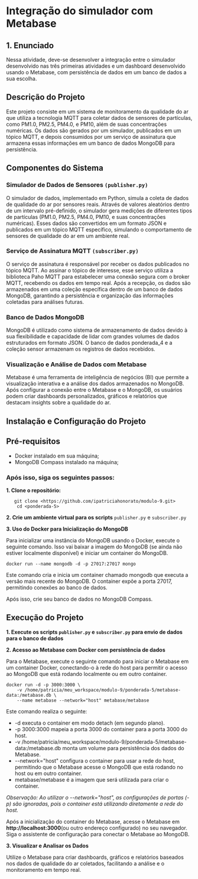 # Integração do simulador com Metabase

## 1. Enunciado

Nessa atividade, deve-se desenvolver a integração entre o simulador desenvolvido nas três primeiras atividades e um dashboard desenvolvido usando o Metabase, com persistência de dados em um banco de dados a sua escolha.

## Descrição do Projeto

Este projeto consiste em um sistema de monitoramento da qualidade do ar que utiliza a tecnologia MQTT para coletar dados de sensores de partículas, como PM1.0, PM2.5, PM4.0, e PM10, além de suas concentrações numéricas. Os dados são gerados por um simulador, publicados em um tópico MQTT, e depois consumidos por um serviço de assinatura que armazena essas informações em um banco de dados MongoDB para persistência. 

## Componentes do Sistema

### Simulador de Dados de Sensores ```(publisher.py)```
O simulador de dados, implementado em Python, simula a coleta de dados de qualidade do ar por sensores reais. Através de valores aleatórios dentro de um intervalo pré-definido, o simulador gera medições de diferentes tipos de partículas (PM1.0, PM2.5, PM4.0, PM10, e suas concentrações numéricas). Esses dados são convertidos em um formato JSON e publicados em um tópico MQTT específico, simulando o comportamento de sensores de qualidade do ar em um ambiente real.

### Serviço de Assinatura MQTT ```(subscriber.py)```
O serviço de assinatura é responsável por receber os dados publicados no tópico MQTT. Ao assinar o tópico de interesse, esse serviço utiliza a biblioteca Paho MQTT para estabelecer uma conexão segura com o broker MQTT, recebendo os dados em tempo real. Após a recepção, os dados são armazenados em uma coleção específica dentro de um banco de dados MongoDB, garantindo a persistência e organização das informações coletadas para análises futuras.

### Banco de Dados MongoDB
MongoDB é utilizado como sistema de armazenamento de dados devido à sua flexibilidade e capacidade de lidar com grandes volumes de dados estruturados em formato JSON. O banco de dados ponderada_4 e a coleção sensor armazenam os registros de dados recebidos.

### Visualização e Análise de Dados com Metabase
Metabase é uma ferramenta de inteligência de negócios (BI) que permite a visualização interativa e a análise dos dados armazenados no MongoDB. Após configurar a conexão entre o Metabase e o MongoDB, os usuários podem criar dashboards personalizados, gráficos e relatórios que destacam insights sobre a qualidade do ar. 

## Instalação e Configuração do Projeto

## Pré-requisitos
- Docker instalado em sua máquina;
- MongoDB Compass instalado na máquina;

### Após isso, siga os seguintes passos:

**1. Clone o repositório:**

```
   git clone <https://github.com/ipatriciahonorato/modulo-9.git>
    cd <ponderada-5>
```

**2. Crie um ambiente virtual para os scripts** ```publisher.py``` e ```subscriber.py```

**3. Uso do Docker para Inicialização do MongoDB**

Para inicializar uma instância do MongoDB usando o Docker, execute o seguinte comando. Isso vai baixar a imagem do MongoDB (se ainda não estiver localmente disponível) e iniciar um container do MongoDB.

```
docker run --name mongodb -d -p 27017:27017 mongo
```

Este comando cria e inicia um container chamado mongodb que executa a versão mais recente do MongoDB. O container expõe a porta 27017, permitindo conexões ao banco de dados.

Após isso, crie seu banco de dados no MongoDB Compass. 


## Execução do Projeto

**1. Execute os scripts ```publisher.py``` e ```subscriber.py``` para envio de dados para o banco de dados**

**2. Acesso ao Metabase com Docker com persistência de dados**

Para o Metabase, execute o seguinte comando para iniciar o Metabase em um container Docker, conectando-o à rede do host para permitir o acesso ao MongoDB que está rodando localmente ou em outro container.

```
docker run -d -p 3000:3000 \
    -v /home/patricia/meu_workspace/modulo-9/ponderada-5/metabase-data:/metabase.db \
    --name metabase --network="host" metabase/metabase
```

Este comando realiza o seguinte:

- -d executa o container em modo detach (em segundo plano).
- -p 3000:3000 mapeia a porta 3000 do container para a porta 3000 do host.
- -v /home/patricia/meu_workspace/modulo-9/ponderada-5/metabase-data:/metabase.db monta um volume para persistência dos dados do Metabase.
- --network="host" configura o container para usar a rede do host, permitindo que o Metabase acesse o MongoDB que está rodando no host ou em outro container.
- metabase/metabase é a imagem que será utilizada para criar o container.

*Observação: Ao utilizar o --network="host", as configurações de portas (-p) são ignoradas, pois o container está utilizando diretamente a rede do host.*


Após a inicialização do container do Metabase, acesse o Metabase em **http://localhost:3000**(ou outro endereço configurado) no seu navegador. Siga o assistente de configuração para conectar o Metabase ao MongoDB.

**3. Visualizar e Analisar os Dados**

Utilize o Metabase para criar dashboards, gráficos e relatórios baseados nos dados de qualidade do ar coletados, facilitando a análise e o monitoramento em tempo real.

